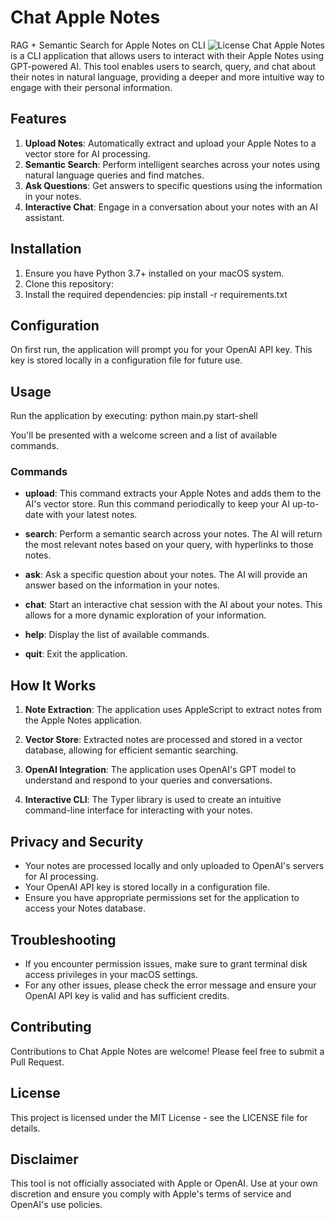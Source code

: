 # Chat Apple Notes
RAG + Semantic Search for Apple Notes on CLI
![License](https://img.shields.io/github/license/yashgoenka/chat-apple-notes)
Chat Apple Notes is a CLI application that allows users to interact with their Apple Notes using GPT-powered AI. This tool enables users to search, query, and chat about their notes in natural language, providing a deeper and more intuitive way to engage with their personal information.

## Features

1. **Upload Notes**: Automatically extract and upload your Apple Notes to a vector store for AI processing.
2. **Semantic Search**: Perform intelligent searches across your notes using natural language queries and find matches.
3. **Ask Questions**: Get answers to specific questions using the information in your notes.
4. **Interactive Chat**: Engage in a conversation about your notes with an AI assistant.

## Installation

1. Ensure you have Python 3.7+ installed on your macOS system.
2. Clone this repository:
3. Install the required dependencies: pip install -r requirements.txt

## Configuration

On first run, the application will prompt you for your OpenAI API key. This key is stored locally in a configuration file for future use.

## Usage

Run the application by executing: python main.py start-shell

You'll be presented with a welcome screen and a list of available commands.

### Commands

- **upload**: This command extracts your Apple Notes and adds them to the AI's vector store. Run this command periodically to keep your AI up-to-date with your latest notes.

- **search**: Perform a semantic search across your notes. The AI will return the most relevant notes based on your query, with hyperlinks to those notes.

- **ask**: Ask a specific question about your notes. The AI will provide an answer based on the information in your notes.

- **chat**: Start an interactive chat session with the AI about your notes. This allows for a more dynamic exploration of your information.

- **help**: Display the list of available commands.

- **quit**: Exit the application.

## How It Works

1. **Note Extraction**: The application uses AppleScript to extract notes from the Apple Notes application.

2. **Vector Store**: Extracted notes are processed and stored in a vector database, allowing for efficient semantic searching.

3. **OpenAI Integration**: The application uses OpenAI's GPT model to understand and respond to your queries and conversations.

4. **Interactive CLI**: The Typer library is used to create an intuitive command-line interface for interacting with your notes.

## Privacy and Security

- Your notes are processed locally and only uploaded to OpenAI's servers for AI processing.
- Your OpenAI API key is stored locally in a configuration file.
- Ensure you have appropriate permissions set for the application to access your Notes database.

## Troubleshooting

- If you encounter permission issues, make sure to grant terminal disk access privileges in your macOS settings.
- For any other issues, please check the error message and ensure your OpenAI API key is valid and has sufficient credits.

## Contributing

Contributions to Chat Apple Notes are welcome! Please feel free to submit a Pull Request.

## License

This project is licensed under the MIT License - see the LICENSE file for details.

## Disclaimer

This tool is not officially associated with Apple or OpenAI. Use at your own discretion and ensure you comply with Apple's terms of service and OpenAI's use policies.